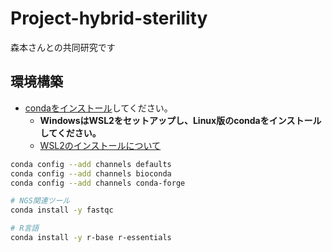 # Project-hybrid-sterility

森本さんとの共同研究です


## 環境構築

- [condaをインストール](https://conda.io/en/latest/miniconda.html)してください。
  - **WindowsはWSL2をセットアップし、Linux版のcondaをインストールしてください。**
  - [WSL2のインストールについて](https://docs.microsoft.com/ja-jp/windows/wsl/install)

```bash
conda config --add channels defaults
conda config --add channels bioconda
conda config --add channels conda-forge

# NGS関連ツール
conda install -y fastqc

# R言語
conda install -y r-base r-essentials
```